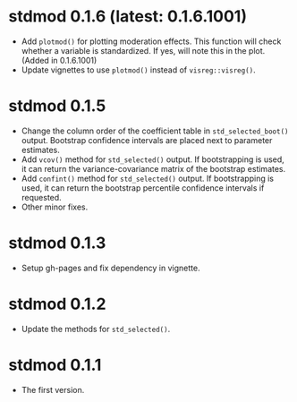 # stdmod 0.1.6 (latest: 0.1.6.1001)

- Add `plotmod()` for plotting moderation effects. This function will check
  whether a variable is standardized. If yes, will note this in the plot.
  (Added in 0.1.6.1001)
- Update vignettes to use `plotmod()` instead of `visreg::visreg()`.


# stdmod 0.1.5

- Change the column order of the coefficient table
  in `std_selected_boot()` output. Bootstrap confidence
  intervals are placed next to parameter estimates.
- Add `vcov()` method for `std_selected()` output. If bootstrapping is used,
  it can return the variance-covariance matrix of the bootstrap estimates.
- Add `confint()` method for `std_selected()` output. If bootstrapping is used,
  it can return the bootstrap percentile confidence intervals if requested.
- Other minor fixes.

# stdmod 0.1.3

- Setup gh-pages and fix dependency in vignette.

# stdmod 0.1.2

- Update the methods for `std_selected()`.

# stdmod 0.1.1

- The first version.
